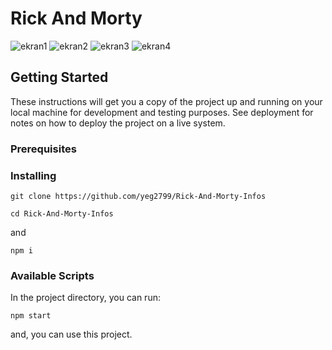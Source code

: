 # Rick And Morty
![ekran1](https://user-images.githubusercontent.com/57830634/103442756-2707d080-4c6a-11eb-9161-3ad4843130fe.PNG)
![ekran2](https://user-images.githubusercontent.com/57830634/103442764-32f39280-4c6a-11eb-8288-7ed04dee503e.PNG)
![ekran3](https://user-images.githubusercontent.com/57830634/103442767-3dae2780-4c6a-11eb-9074-cfb72170d581.PNG)
![ekran4](https://user-images.githubusercontent.com/57830634/103442772-456dcc00-4c6a-11eb-8cab-7ce5087989db.PNG)

## Getting Started
These instructions will get you a copy of the project up and running on your local machine for development and testing purposes. See deployment for notes on how to deploy the project on a live system.
### Prerequisites
### Installing
```
git clone https://github.com/yeg2799/Rick-And-Morty-Infos
```
```
cd Rick-And-Morty-Infos
```
and
```
npm i
```
### Available Scripts
In the project directory, you can run:
```
npm start
```
and, you can use this project.

